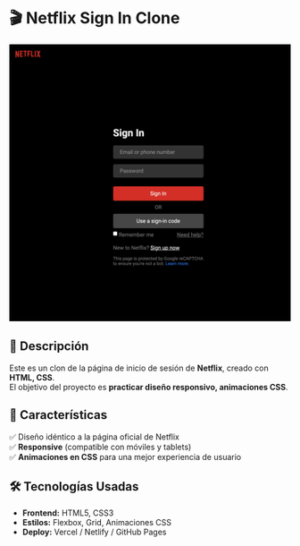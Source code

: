 # 🎬 Netflix Sign In Clone  

![Vista Previa](image.png)  

## 📖 Descripción  
Este es un clon de la página de inicio de sesión de **Netflix**, creado con **HTML, CSS**.  
El objetivo del proyecto es **practicar diseño responsivo, animaciones CSS**.  

## 🌟 Características  
✅ Diseño idéntico a la página oficial de Netflix  
✅ **Responsive** (compatible con móviles y tablets)  
✅ **Animaciones en CSS** para una mejor experiencia de usuario  

## 🛠️ Tecnologías Usadas  
- **Frontend:** HTML5, CSS3
- **Estilos:** Flexbox, Grid, Animaciones CSS  
- **Deploy:** Vercel / Netlify / GitHub Pages  
